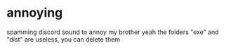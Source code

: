 # annoying
spamming discord sound to annoy my brother
yeah the folders "exe" and "dist" are useless, you can delete them

